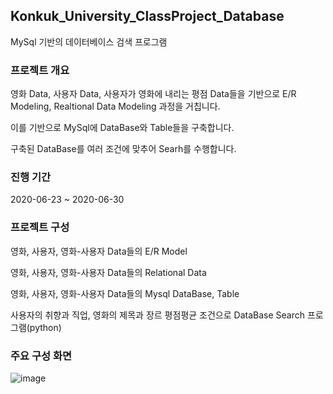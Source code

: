 ## Konkuk_University_ClassProject_Database

MySql 기반의 데이터베이스 검색 프로그램


### 프로젝트 개요

영화 Data, 사용자 Data, 사용자가 영화에 내리는 평점 Data들을 기반으로 E/R Modeling, Realtional Data Modeling 과정을 거칩니다.

이를 기반으로 MySql에 DataBase와 Table들을 구축합니다.

구축된 DataBase를 여러 조건에 맞추어 Searh를 수행합니다.



### 진행 기간
2020-06-23 ~ 2020-06-30


### 프로젝트 구성

영화, 사용자, 영화-사용자 Data들의 E/R Model

영화, 사용자, 영화-사용자 Data들의 Relational Data

영화, 사용자, 영화-사용자 Data들의 Mysql DataBase, Table

사용자의 취향과 직업, 영화의 제목과 장르 평점평균 조건으로 DataBase Search 프로그램(python)


### 주요 구성 화면

![image](https://user-images.githubusercontent.com/44837403/123362923-750fe800-d5ac-11eb-9c60-473fbabbf5dc.png)
